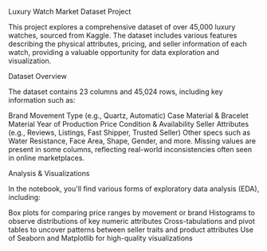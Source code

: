 Luxury Watch Market Dataset Project

This project explores a comprehensive dataset of over 45,000 luxury watches, sourced from Kaggle. The dataset includes various features describing the physical attributes, pricing, and seller information of each watch, providing a valuable opportunity for data exploration and visualization.

Dataset Overview

The dataset contains 23 columns and 45,024 rows, including key information such as:

Brand
Movement Type (e.g., Quartz, Automatic)
Case Material & Bracelet Material
Year of Production
Price
Condition & Availability
Seller Attributes (e.g., Reviews, Listings, Fast Shipper, Trusted Seller)
Other specs such as Water Resistance, Face Area, Shape, Gender, and more.
Missing values are present in some columns, reflecting real-world inconsistencies often seen in online marketplaces.

Analysis & Visualizations

In the notebook, you'll find various forms of exploratory data analysis (EDA), including:

Box plots for comparing price ranges by movement or brand
Histograms to observe distributions of key numeric attributes
Cross-tabulations and pivot tables to uncover patterns between seller traits and product attributes
Use of Seaborn and Matplotlib for high-quality visualizations
